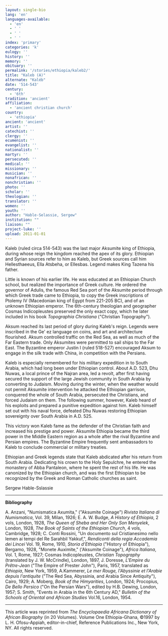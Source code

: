 ```yaml
---
layout: single-bio
lang: 'en'
languages-available:
  - 'en'
  - ' '
  - ' '
  - ' '
index: 'primary'
categories: 'k'
eulogy: ''
history: ''
memory: ''
obituary: ''
permalink: '/stories/ethiopia/kaleb2/'
title: "Kaleb (A)"
alternate: "Kaléb"
date: '514-543'
century:
  - '6th'
tradition: 'ancient'
affiliation:
  - 'ancient christian church'
country:
  - 'ethiopia'
ancient: 'ancient'
artist: ''
catechist: ''
clergy: ''
ecumenist: ''
evangelist: ''
nationalist: ''
martyr: ''
persecuted: ''
medical: ''
missionary: ''
musician: ''
nonafrican: ''
nonchristian: ''
photo: ''
scholar: ''
theologian: ''
translator: ''
women: ''
youth: ''
author: "Hable-Selassie, Sergew"
institution: ""
liaison: ""
project-luke: ''
upload: 2011-01-01
---
```




Kaleb (ruled circa 514-543) was the last major Aksumite king of Ethiopia, during whose reign the kingdom reached the apex of its glory. Ethiopian and Syrian sources refer to him as Kaleb, but Greek sources call him Hellesthaeeus, Ella Atsbeha, or Ellesbas. Legend makes King Tazena his father.

Little is known of his earlier life. He was educated at an Ethiopian Church school, but realized the importance of Greek culture. He ordered the governor of Adulis, the famous Red Sea port of the Aksumite period through which Greek trade came to Ethiopia, to copy the Greek inscriptions of Ptolemy IV (Macedonian king of Egypt from 221-205 BC), and of an unknown Ethiopian emperor. The 6th-century theologian and geographer Cosmas Indicopleustes preserved the only exact copy, which he later included in his book *Topographia Christiana* ("Christian Topography").

Aksum reached its last period of glory during Kaleb's reign. Legends were inscribed in the Ge' ez language on coins, and art and architecture flourished. Aksum controlled traffic on the Red Sea, as well as much of the Far Eastern trade. Only Aksumites were permitted to sail ships to the Far East. The Byzantine emperor Justin I (ruled 518-527) encouraged Aksum to engage in the silk trade with China, in competition with the Persians.

Kaleb is especially remembered for his military expedition in to South Arabia, which had long been under Ethiopian control. About A.D. 523, Dhu Nuwas, a local prince of the Najran area, led a revolt, after first having secured the support of the large Jewish community in South Arabia by converting to Judaism. Moving during the winter, when the weather would not permit Aksumite intervention he attacked the Ethiopian garrison, conquered the whole of South Arabia, persecuted the Christians, and forced Judaism on them. The following summer, however, Kaleb heard of his exploits and prepared a punitive expedition against him. Kaleb himself set out with his naval force, defeated Dhu Nuwas restoring Ethiopian sovereignty over South Arabia in A.D. 525.

This victory won Kaleb fame as the defender of the Christian faith and increased his prestige and power. Aksumite Ethiopia became the third power in the Middle Eastern region as a whole after the rival Byzantine and Persian empires. The Byzantine Empire frequently sent ambassadors to Kaleb to conclude commercial or military treaties.

Ethiopian and Greek legends state that Kaleb abdicated after his return from South Arabia. Dedicating his crown to the Holy Sepulchre, he entered the monastery of Abba Pantaleon, where he spent the rest of his life. He was canonized by the Ethiopian church, and was the first Ethiopian to be recognized by the Greek and Roman Catholic churches as saint.

Sergew Hable-Sslassie

---

**Bibliography**

A. Anzani, "Numismatica Axumita," ("Aksumite Coinage") *Rivista Italiana di Numismatica*, Vol. 39, Milan, 1926; E. A. W. Budge, *A History of Ethiopia*, 2 vols, London, 1928, *The Queen of Sheba and Her Only Son Menyelek*, London, 1928, *The Book of Saints of the Ethiopian Church*, 4 vols, Cambridge, 1928; C. Conti Rossini, "Un documento sul Cristianesimo nello Iemen ai tempi del Re Sarahbil Yakkuf,", *Rendiconti della regia Accademia dei Lincei* Vol. 19, Rome, 1910, *Storia d'Ethiopia* ("History of Ethiopia"), Bergamo, 1928, "Monete Auximite," ('Aksumite Coinage"), *Africa Italiana*, Vol. 1, Rome, 1927; Cosmas Indicopleustes, *Christian Topography* (translated by J. W. McCrindle), London, 1897, J. Doresse, *L'Empire du Prêtre-Jean* ("The Empire of Prester John"), Paris, 1957, translated as *Ethiopia*, New York, 1959, A.Kammerer, *Le mer Rouge, l'Abyssinie et l'Arabie depuis l'antiquite* ("The Red Sea, Abyssinia, and Arabia Since Antiquity"), Cairo, 1929; A. Moberg, *Book of the Himyarities*, London, 1924; Procopius, *De Bello Persico* ("On the Persian Wars"), edited by H.B. Dewing, London, 1957; S. Smith, "Events in Arabia in the 6th Century AD," *Bulletin of the Schools of Oriental and African Studies* Vol.16, London, 1954.

---

This article was reprinted from *The Encyclopaedia Africana Dictionary of African Biography* (in 20 Volumes). Volume One Ethiopia-Ghana, &copy;1997 by L. H. Ofosu-Appiah, editor-in-chief, Reference Publications Inc., New York, NY. All rights reserved.
